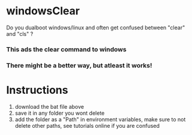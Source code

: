 # windowsClear
Do you dualboot windows/linux and often get confused between "clear" and "cls" ?

### This ads the clear command to windows
### There might be a better way, but atleast it works!
# Instructions 
1. download the bat file above
2. save it in any folder you wont delete
2. add the folder as a "Path" in environment variables, make sure to not delete other paths, see tutorials online if you are confused
